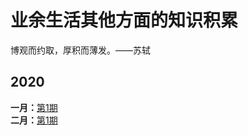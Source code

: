 # 业余生活其他方面的知识积累
博观而约取，厚积而薄发。——苏轼
## 2020
**一月：**[第1期](https://github.com/jingfeidi/jingfeidi.github.io/blob/master/Water-drops-on-stone/202001.md)<br>
**二月：**[第1期](https://github.com/jingfeidi/jingfeidi.github.io/blob/master/Water-drops-on-stone/202002.md)
